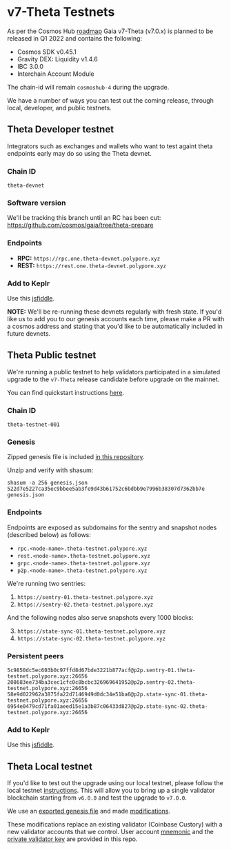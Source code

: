 # v7-Theta Testnets

As per the Cosmos Hub [roadmap](https://github.com/cosmos/gaia/blob/main/docs/roadmap/cosmos-hub-roadmap-2.0.md) Gaia v7-Theta (v7.0.x) is planned to be released in Q1 2022 and contains the following:
- Cosmos SDK v0.45.1
- Gravity DEX: Liquidity v1.4.6
- IBC 3.0.0
- Interchain Account Module

The chain-id will remain `cosmoshub-4` during the upgrade.

We have a number of ways you can test out the coming release, through local, developer, and public testnets.

## Theta Developer testnet

Integrators such as exchanges and wallets who want to test againt theta endpoints early may do so using the Theta devnet.

### Chain ID

`theta-devnet`

### Software version

We'll be tracking this branch until an RC has been cut: https://github.com/cosmos/gaia/tree/theta-prepare

### Endpoints

- **RPC:** `https://rpc.one.theta-devnet.polypore.xyz`
- **REST:** `https://rest.one.theta-devnet.polypore.xyz`

### Add to Keplr

Use this [jsfiddle](https://jsfiddle.net/hba2rxd0/4/).

**NOTE:** We'll be re-running these devnets regularly with fresh state. If you'd like us to add you to our genesis accounts each time, please make a PR with a cosmos address and stating that you'd like to be automatically included in future devnets.

## Theta Public testnet

We're running a public testnet to help validators participated in a simulated upgrade to the `v7-Theta` release candidate before upgrade on the mainnet.

You can find quickstart instructions [here](public-testnet/README.md).

### Chain ID
`theta-testnet-001`

### Genesis

Zipped genesis file is included [in this repository](public-testnet/genesis.json.gz).

Unzip and verify with shasum:
```
shasum -a 256 genesis.json
522d7e5227ca35ec9bbee5ab3fe9d43b61752c6bdbb9e7996b38307d7362bb7e genesis.json
```
### Endpoints

Endpoints are exposed as subdomains for the sentry and snapshot nodes (described below) as follows:

* `rpc.<node-name>.theta-testnet.polypore.xyz`
* `rest.<node-name>.theta-testnet.polypore.xyz`
* `grpc.<node-name>.theta-testnet.polypore.xyz`
* `p2p.<node-name>.theta-testnet.polypore.xyz`

We're running two sentries:

1. `https://sentry-01.theta-testnet.polypore.xyz`
2. `https://sentry-02.theta-testnet.polypore.xyz`

And the following nodes also serve snapshots every 1000 blocks:

3. `https://state-sync-01.theta-testnet.polypore.xyz`
4. `https://state-sync-02.theta-testnet.polypore.xyz`

### Persistent peers

```
5c9850dc5ec603b0c97ffd8d67bde3221b877acf@p2p.sentry-01.theta-testnet.polypore.xyz:26656
208683ee734ba3cec1cfc0c8bcbc326969641952@p2p.sentry-02.theta-testnet.polypore.xyz:26656
58e9d022962a3875fa22d7146949d0dc34e51ba6@p2p.state-sync-01.theta-testnet.polypore.xyz:26656
6954e0479cd71fa01aeed15e1a3b87c06433d827@p2p.state-sync-02.theta-testnet.polypore.xyz:26656
```

### Add to Keplr

Use this [jsfiddle](https://jsfiddle.net/kht96uvo/1/).

## Theta Local testnet

If you'd like to test out the upgrade using our local testnet, please follow the local testnet [instructions](local-testnet/README.md). This will allow you to bring up a single validator blockchain starting from `v6.0.0` and test the upgrade to `v7.0.0`.

We use an [exported genesis file](exported_genesis.json.tar.gz) and made [modifications](local-testnet/modified_genesis.json.tar.gz).

These modifications replace an existing validator (Coinbase Custory) with a new validator accounts that we control. User account [mnemonic](local-testnet/mnemonic.txt) and the [private validator key](local-testnet/priv_validator_key.json) are provided in this repo.
